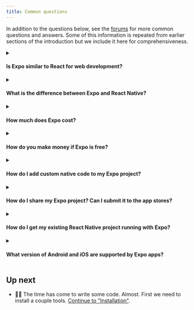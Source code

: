 ```yaml
---
title: Common questions
---
```


In addition to the questions below, see the [forums](http://forums.expo.io/) for more common questions and answers. Some of this information is repeated from earlier sections of the introduction but we include it here for comprehensiveness.


<details><summary><h4>Is Expo similar to React for web development?</h4></summary>
<p>

Expo and React Native are similar to React. You'll have to learn a new set of components (`View` instead of `div`, for example) and writing mobile apps is very different from websites; you think more in terms of screens and different navigators instead of separate web pages, but much more your knowledge carries over than if you were writing a traditional Android or iOS app.

</p>
</details>

<details><summary><h4>What is the difference between Expo and React Native?</h4></summary>
<p>

Learn more about this on the [Already used React Native?](../../workflow/already-used-react-native/) page.

</p>
</details>

<details><summary><h4>How much does Expo cost?</h4></summary>
<p>

Expo tools are free to use and open source. You can view the source for the Expo SDK and client at https://github.com/expo/expo

</p>
</details>

<details><summary><h4>How do you make money if Expo is free?</h4></summary>
<p>

Just because you can run everything that Expo provides on your own hardware doesn't mean setting up and managing all of the services you need is the right fit for your team.

If that sounds like you, you can see what we offer at https://expo.io/developer-services

</p>
</details>

<details><summary><h4>How do I add custom native code to my Expo project?</h4></summary>
<p>

Managed Expo projects don't support custom native code, including third-party libraries which require custom native components. In a managed project, you only write JavaScript.

In [our SDK](/versions/latest/sdk/overview/), we give you a large set of commonly desired, high-quality native modules. We recommend doing as much in JavaScript as possible, since it can immediately deploy to all your users and work across both platforms, and will always continue to benefit from Expo SDK updates.

However, if you need something custom that isn't possible with the native modules provided in the SDK, like on-the-fly video processing or low-level control over the Bluetooth radio to do a firmware update and [other features requested here](https://expo.canny.io/feature-requests), you can run `expo eject` and have full control over the underlying native projects.

</p>
</details>

<details><summary><h4>How do I share my Expo project? Can I submit it to the app stores?</h4></summary>
<p>

The fastest way to share your managed Expo project is to publish it. You can do this by clicking 'Publish' in Expo Dev Tools or running `expo publish` in your project. This gives your app a URL; you can share this URL with anybody who has the Expo client for Android and they can open your app immediately. [Read more about publishing on Expo](https://blog.expo.io/publishing-on-exponent-790493660d24). To share with iOS users, you can use Apple TestFlight or sign up for the [Priority Plan](https://expo.io/developer-services) in order to share your app with teammates through the Expo client.

When you're ready, you can create a standalone app (`.ipa` and `.apk`) for submission to Apple and Google's app stores. Expo will build the binary for you when you run one command; see [Building Standalone Apps](../../distribution/building-standalone-apps/#building-standalone-apps). Apple charges $99/year to publish your app in the App Store and Google charges a $25 one-time fee for the Play Store.

</p>
</details>

<details><summary><h4>How do I get my existing React Native project running with Expo?</h4></summary>
<p>

Right now, the easiest way to do this is to use `expo init` (with Expo CLI) to make a new project, and then copy over all your JavaScript source code from your existing project, and then `yarn add`ing the library dependencies you have.

If you have similar native module dependencies to what is exposed through the Expo SDK, this process shouldn't take more than a few minutes (not including `npm install` time). Please feel free to ask us questions if you run into any issues.

If you are using native libraries that aren't supported by Expo, you will either have to rewrite some parts of your application to use similar APIs that are part of Expo, or you just might not be able to get all parts of your app to work. Many things do though!

</p>
</details>

<details><summary><h4>What version of Android and iOS are supported by Expo apps?</h4></summary>
<p>

Expo supports Android 5+ and iOS 10+.

</p>
</details>



## Up next

- 👩‍💻 The time has come to write some code. Almost. First we need to install a couple tools. [Continue to "Installation"](../../get-started/installation/).